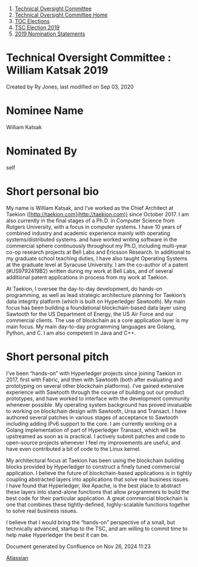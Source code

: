 1. [Technical Oversight Committee](index.html)
2. [Technical Oversight Committee Home](Technical-Oversight-Committee-Home_21430274.html)
3. [TOC Elections](TOC-Elections_21448771.html)
4. [TSC Election 2019](TSC-Election-2019_21434240.html)
5. [2019 Nomination Statements](2019-Nomination-Statements_21448772.html)

# Technical Oversight Committee : William Katsak 2019

Created by Ry Jones, last modified on Sep 03, 2020

# Nominee Name

William Katsak

# Nominated By

self

# Short personal bio

My name is William Katsak, and I’ve worked as the Chief Architect at Taekion ([http://taekion.com](http://taekion.com)) since October 2017. I am also currently in the final stages of a Ph.D. in Computer Science from Rutgers University, with a focus in computer systems. I have 10 years of combined industry and academic experience mainly with operating systems/distributed systems. and have worked writing software in the commercial sphere continuously throughout my Ph.D, including multi-year co-op research projects at Bell Labs and Ericsson Research. In additional to my graduate school teaching duties, I have also taught Operating Systems at the graduate level at Syracuse University. I am the co-author of a patent (#US9792419B2) written during my work at Bell Labs, and of several additional patent applications in process from my work at Taekion.

At Taekion, I oversee the day-to-day development, do hands-on programming, as well as lead strategic architecture planning for Taekion’s data integrity platform (which is built on Hyperledger Sawtooth). My main focus has been building a foundational blockchain-based data layer using Sawtooth for the US Department of Energy, the US Air Force and our commercial clients. The use of blockchain as a core application layer is my main focus. My main day-to-day programming languages are Golang, Python, and C. I am also competent in Java and C++.

# Short personal pitch

I’ve been “hands-on” with Hyperledger projects since joining Taekion in 2017, first with Fabric, and then with Sawtooth (both after evaluating and prototyping on several other blockchain platforms). I’ve gained extensive experience with Sawtooth through the course of building out our product prototypes, and have worked to interface with the development community whenever possible. My operating system background has proved invaluable to working on blockchain design with Sawtooth, Ursa and Transact. I have authored several patches in various stages of acceptance to Sawtooth including adding IPv6 support to the core. I am currently working on a Golang implementation of part of Hyperledger Transact, which will be upstreamed as soon as is practical. I actively submit patches and code to open-source projects whenever I feel my improvements are useful, and have even contributed a bit of code to the Linux kernel.

My architectural focus at Taekion has been using the blockchain building blocks provided by Hyperledger to construct a finely tuned commercial application. I believe the future of blockchain-based applications is in tightly coupling abstracted layers into applications that solve real business issues. I have found that Hyperledger, like Apache, is the best place to abstract these layers into stand-alone functions that allow programmers to build the best code for their particular application. A great commercial blockchain is one that combines these tightly-defined, highly-scalable functions together to solve real business issues.

I believe that I would bring the “hands-on” perspective of a small, but technically advanced, startup to the TSC, and am willing to commit time to help make Hyperledger the best it can be.

Document generated by Confluence on Nov 26, 2024 11:23

[Atlassian](http://www.atlassian.com/)
